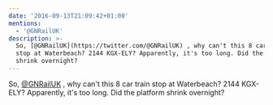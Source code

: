 ```yaml
---
date: '2016-09-13T21:09:42+01:00'
mentions:
  - '@GNRailUK'
description: >-
  So, [@GNRailUK](https://twitter.com/@GNRailUK) , why can't this 8 car train
  stop at Waterbeach? 2144 KGX-ELY? Apparently, it's too long. Did the platform
  shrink overnight?
---
```

So, [@GNRailUK](https://twitter.com/@GNRailUK) , why can't this 8 car train stop at Waterbeach? 2144 KGX-ELY? Apparently, it's too long. Did the platform shrink overnight?
